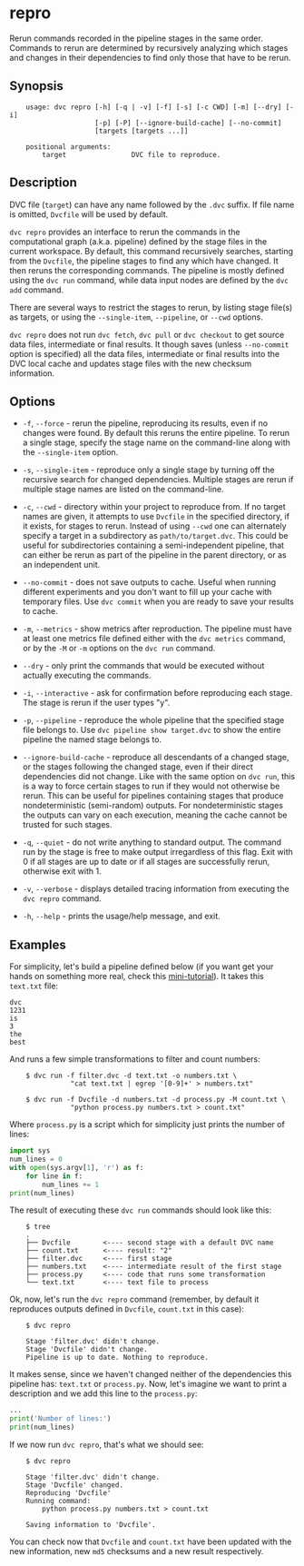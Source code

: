 # repro

Rerun commands recorded in the pipeline stages in the same order. Commands to
rerun are determined by recursively analyzing which stages and changes in their
dependencies to find only those that have to be rerun.

## Synopsis

```usage
    usage: dvc repro [-h] [-q | -v] [-f] [-s] [-c CWD] [-m] [--dry] [-i]
                     [-p] [-P] [--ignore-build-cache] [--no-commit]
                     [targets [targets ...]]

    positional arguments:
        target                DVC file to reproduce.

```


## Description

DVC file (`target`) can have any name followed by the `.dvc` suffix. If file
name is omitted, `Dvcfile` will be used by default.

`dvc repro` provides an interface to rerun the commands in the computational
graph (a.k.a. pipeline) defined by the stage files in the current workspace. By
default, this command recursively searches, starting from the `Dvcfile`, the
pipeline stages to find any which have changed. It then reruns the corresponding
commands. The pipeline is mostly defined using the `dvc run` command, while data
input nodes are defined by the `dvc add` command.

There are several ways to restrict the stages to rerun, by listing stage file(s)
as targets, or using the `--single-item`, `--pipeline`, or `--cwd` options.

`dvc repro` does not run `dvc fetch`, `dvc pull` or `dvc checkout` to get source
data files, intermediate or final results. It though saves (unless `--no-commit`
option is specified) all the data files, intermediate or final results into the
DVC local cache and updates stage files with the new checksum information.

## Options

- `-f`, `--force` - rerun the pipeline, reproducing its results, even if no
  changes were found. By default this reruns the entire pipeline. To rerun a
  single stage, specify the stage name on the command-line along with the
  `--single-item` option.

- `-s`, `--single-item` - reproduce only a single stage by turning off the
  recursive search for changed dependencies. Multiple stages are rerun if
  multiple stage names are listed on the command-line.

- `-c`, `--cwd` - directory within your project to reproduce from. If no target
  names are given, it attempts to use `Dvcfile` in the specified directory, if
  it exists, for stages to rerun. Instead of using `--cwd` one can alternately
  specify a target in a subdirectory as `path/to/target.dvc`. This could be
  useful for subdirectories containing a semi-independent pipeline, that can
  either be rerun as part of the pipeline in the parent directory, or as an
  independent unit.

- `--no-commit` - does not save outputs to cache. Useful when running different
  experiments and you don't want to fill up your cache with temporary files. Use
  `dvc commit` when you are ready to save your results to cache.

- `-m`, `--metrics` - show metrics after reproduction. The pipeline must have at
  least one metrics file defined either with the `dvc metrics` command, or by
  the `-M` or `-m` options on the `dvc run` command.

- `--dry` - only print the commands that would be executed without actually
  executing the commands.

- `-i`, `--interactive` - ask for confirmation before reproducing each stage.
  The stage is rerun if the user types "y".

- `-p`, `--pipeline` - reproduce the whole pipeline that the specified stage
  file belongs to. Use `dvc pipeline show target.dvc` to show the entire
  pipeline the named stage belongs to.

- `--ignore-build-cache` - reproduce all descendants of a changed stage, or the
  stages following the changed stage, even if their direct dependencies did not
  change. Like with the same option on `dvc run`, this is a way to force certain
  stages to run if they would not otherwise be rerun. This can be useful for
  pipelines containing stages that produce nondeterministic (semi-random)
  outputs. For nondeterministic stages the outputs can vary on each execution,
  meaning the cache cannot be trusted for such stages.

- `-q`, `--quiet` - do not write anything to standard output. The command run by
  the stage is free to make output irregardless of this flag. Exit with 0 if all
  stages are up to date or if all stages are successfully rerun, otherwise exit
  with 1.

- `-v`, `--verbose` - displays detailed tracing information from executing the
  `dvc repro` command.

- `-h`, `--help` - prints the usage/help message, and exit.

## Examples

For simplicity, let's build a pipeline defined below (if you want get your hands
on something more real, check this
[mini-tutorial](/doc/get-started/example-pipeline)). It takes this `text.txt`
file:

```
dvc
1231
is
3
the
best
```

And runs a few simple transformations to filter and count numbers:

```dvc
    $ dvc run -f filter.dvc -d text.txt -o numbers.txt \
               "cat text.txt | egrep '[0-9]+' > numbers.txt"

    $ dvc run -f Dvcfile -d numbers.txt -d process.py -M count.txt \
               "python process.py numbers.txt > count.txt"
```

Where `process.py` is a script which for simplicity just prints the number of
lines:

```python
import sys
num_lines = 0
with open(sys.argv[1], 'r') as f:
    for line in f:
        num_lines += 1
print(num_lines)
```

The result of executing these `dvc run` commands should look like this:

```dvc
    $ tree
    .
    ├── Dvcfile        <---- second stage with a default DVC name
    ├── count.txt      <---- result: "2"
    ├── filter.dvc     <---- first stage
    ├── numbers.txt    <---- intermediate result of the first stage
    ├── process.py     <---- code that runs some transformation
    └── text.txt       <---- text file to process
```

Ok, now, let's run the `dvc repro` command (remember, by default it reproduces
outputs defined in `Dvcfile`, `count.txt` in this case):

```dvc
    $ dvc repro

    Stage 'filter.dvc' didn't change.
    Stage 'Dvcfile' didn't change.
    Pipeline is up to date. Nothing to reproduce.
```

It makes sense, since we haven't changed neither of the dependencies this
pipeline has: `text.txt` or `process.py`. Now, let's imagine we want to print a
description and we add this line to the `process.py`:

```python
...
print('Number of lines:')
print(num_lines)
```

If we now run `dvc repro`, that's what we should see:

```dvc
    $ dvc repro

    Stage 'filter.dvc' didn't change.
    Stage 'Dvcfile' changed.
    Reproducing 'Dvcfile'
    Running command:
	    python process.py numbers.txt > count.txt

    Saving information to 'Dvcfile'.
```

You can check now that `Dvcfile` and `count.txt` have been updated with the new
information, new `md5` checksums and a new result respectively.